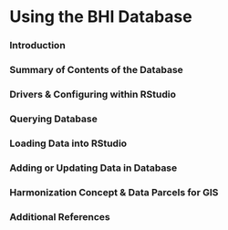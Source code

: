 # Using the BHI Database

### Introduction

### Summary of Contents of the Database

### Drivers & Configuring within RStudio

### Querying Database

### Loading Data into RStudio

### Adding or Updating Data in Database

### Harmonization Concept & Data Parcels for GIS

### Additional References
